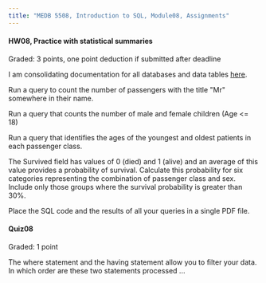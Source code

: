 ```yaml
---
title: "MEDB 5508, Introduction to SQL, Module08, Assignments"
---
```


#### HW08, Practice with statistical summaries

Graded: 3 points, one point deduction if submitted after deadline

I am consolidating documentation for all databases and data tables [here](https://github.com/pmean/introduction-to-sql/blob/master/data/all-data.md).

Run a query to count the number of passengers with the title "Mr" somewhere in their name.

Run a query that counts the number of male and female children (Age <= 18)

Run a query that identifies the ages of the youngest and oldest patients in each passenger class.

The Survived field has values of 0 (died) and 1 (alive) and an average of this value provides a probability of survival. Calculate this probability for six categories representing the combination of passenger class and sex. Include only those groups where the survival probability is greater than 30%.

Place the SQL code and the results of all your queries in a single PDF file.

#### Quiz08

Graded: 1 point

The where statement and the having statement allow you to filter your data. In which order are these two statements processed ...

